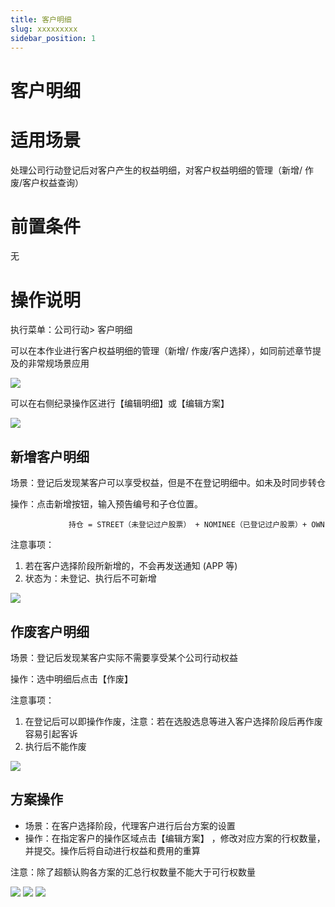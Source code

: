 ```yaml
---
title: 客户明细
slug: xxxxxxxxx
sidebar_position: 1
---
```



# 客户明细

# 适用场景

处理公司行动登记后对客户产生的权益明细，对客户权益明细的管理（新增/ 作废/客户权益查询）

# 前置条件

无

# 操作说明

执行菜单：公司行动&gt; 客户明细 

可以在本作业进行客户权益明细的管理（新增/ 作废/客户选择），如同前述章节提及的非常规场景应用

<img src="/assets/JfptbIIF6obJtNxAu4Zc3a1tnog.png"/>

可以在右侧纪录操作区进行【编辑明细】或【编辑方案】

<img src="/assets/JkP4b8LXooETj2xyvAic4RZGnOg.png"/>

 

## **新增客户明细**

场景：登记后发现某客户可以享受权益，但是不在登记明细中。如未及时同步转仓 

操作：点击新增按钮，输入预告编号和子仓位置。

                 持仓 = STREET（未登记过户股票） + NOMINEE（已登记过户股票）+ OWN 

 注意事项： 

1. 若在客户选择阶段所新增的，不会再发送通知 (APP 等)
2. 状态为：未登记、执行后不可新增 

<img src="/assets/NZEJbMYBFoUURsx97tTc3reknAg.png"/>

## **作废客户明细**

场景：登记后发现某客户实际不需要享受某个公司行动权益 

操作：选中明细后点击【作废】 

注意事项： 

1. 在登记后可以即操作作废，注意：若在选股选息等进入客户选择阶段后再作废容易引起客诉 
2. 执行后不能作废

<img src="/assets/QpaYbKAdwoO5WqxUeMscWGW6n2f.png"/>

## **方案操作**

- 场景：在客户选择阶段，代理客户进行后台方案的设置 
- 操作：在指定客户的操作区域点击【编辑方案】 ，修改对应方案的行权数量，并提交。操作后将自动进行权益和费用的重算 

注意：除了超额认购各方案的汇总行权数量不能大于可行权数量

<img src="/assets/UVfybwm58oUjSBxbSP5czVevnde.png"/>

<img src="/assets/VumKb5QPkocAJuxndHjcDuVbnZc.png"/>

<img src="/assets/RumebXp9Eog1x5xJWrvcgelnnuc.png"/>

